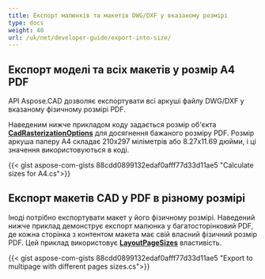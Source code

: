 ```yaml
---
title: Експорт малюнків та макетів DWG/DXF у вказаному розмірі
type: docs
weight: 40
url: /uk/net/developer-guide/export-into-size/
---
```


## **Експорт моделі та всіх макетів у розмір A4 PDF**

API Aspose.CAD дозволяє експортувати всі аркуші файлу DWG/DXF у вказаному фізичному розмірі PDF.

Наведеним нижче прикладом коду задається розмір об'єкта [**CadRasterizationOptions**](https://reference.aspose.com/cad/net/aspose.cad.imageoptions/cadrasterizationoptions/) для досягнення бажаного розміру PDF.
Розмір аркуша паперу A4 складає 210x297 міліметрів або 8.27x11.69 дюйми, і ці значення використовуються в коді.

{{< gist aspose-com-gists 88cdd0899132edaf0afff77d33d11ae5 "Calculate sizes for A4.cs">}}

## **Експорт макетів CAD у PDF в різному розмірі**

Іноді потрібно експортувати макет у його фізичному розмірі. Наведений нижче приклад демонструє експорт малюнка у багатосторінковий PDF, де кожна сторінка з контентом макета має свій власний фізичний розмір PDF. Цей приклад використовує [**LayoutPageSizes**](https://reference.aspose.com/cad/net/aspose.cad.imageoptions/vectorrasterizationoptions/layoutpagesizes/)
властивість.

{{< gist aspose-com-gists 88cdd0899132edaf0afff77d33d11ae5 "Export to multipage with different pages sizes.cs">}}
